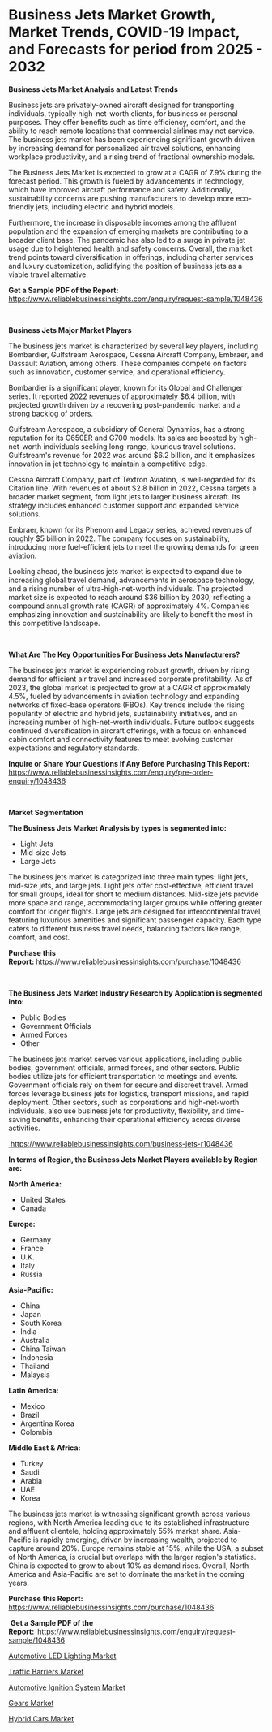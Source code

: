 <p><h1>Business Jets Market Growth, Market Trends, COVID-19 Impact, and Forecasts for period from 2025 - 2032</h1></p><p><strong>Business Jets Market Analysis and Latest Trends</strong></p>
<p><p>Business jets are privately-owned aircraft designed for transporting individuals, typically high-net-worth clients, for business or personal purposes. They offer benefits such as time efficiency, comfort, and the ability to reach remote locations that commercial airlines may not service. The business jets market has been experiencing significant growth driven by increasing demand for personalized air travel solutions, enhancing workplace productivity, and a rising trend of fractional ownership models.</p><p>The Business Jets Market is expected to grow at a CAGR of 7.9% during the forecast period. This growth is fueled by advancements in technology, which have improved aircraft performance and safety. Additionally, sustainability concerns are pushing manufacturers to develop more eco-friendly jets, including electric and hybrid models. </p><p>Furthermore, the increase in disposable incomes among the affluent population and the expansion of emerging markets are contributing to a broader client base. The pandemic has also led to a surge in private jet usage due to heightened health and safety concerns. Overall, the market trend points toward diversification in offerings, including charter services and luxury customization, solidifying the position of business jets as a viable travel alternative.</p></p>
<p><strong>Get a Sample PDF of the Report:&nbsp;</strong> <a href="https://www.reliablebusinessinsights.com/enquiry/request-sample/1048436?utm_campaign=1121&utm_medium=2&utm_source=Github&utm_content=ia&utm_term=30032025&utm_id=business-jets">https://www.reliablebusinessinsights.com/enquiry/request-sample/1048436</a></p>
<p>&nbsp;</p>
<p><strong>Business Jets Major Market Players</strong></p>
<p><p>The business jets market is characterized by several key players, including Bombardier, Gulfstream Aerospace, Cessna Aircraft Company, Embraer, and Dassault Aviation, among others. These companies compete on factors such as innovation, customer service, and operational efficiency.</p><p>Bombardier is a significant player, known for its Global and Challenger series. It reported 2022 revenues of approximately $6.4 billion, with projected growth driven by a recovering post-pandemic market and a strong backlog of orders. </p><p>Gulfstream Aerospace, a subsidiary of General Dynamics, has a strong reputation for its G650ER and G700 models. Its sales are boosted by high-net-worth individuals seeking long-range, luxurious travel solutions. Gulfstream's revenue for 2022 was around $6.2 billion, and it emphasizes innovation in jet technology to maintain a competitive edge.</p><p>Cessna Aircraft Company, part of Textron Aviation, is well-regarded for its Citation line. With revenues of about $2.8 billion in 2022, Cessna targets a broader market segment, from light jets to larger business aircraft. Its strategy includes enhanced customer support and expanded service solutions.</p><p>Embraer, known for its Phenom and Legacy series, achieved revenues of roughly $5 billion in 2022. The company focuses on sustainability, introducing more fuel-efficient jets to meet the growing demands for green aviation.</p><p>Looking ahead, the business jets market is expected to expand due to increasing global travel demand, advancements in aerospace technology, and a rising number of ultra-high-net-worth individuals. The projected market size is expected to reach around $36 billion by 2030, reflecting a compound annual growth rate (CAGR) of approximately 4%. Companies emphasizing innovation and sustainability are likely to benefit the most in this competitive landscape.</p></p>
<p>&nbsp;</p>
<p><strong>What Are The Key Opportunities For Business Jets Manufacturers?</strong></p>
<p><p>The business jets market is experiencing robust growth, driven by rising demand for efficient air travel and increased corporate profitability. As of 2023, the global market is projected to grow at a CAGR of approximately 4.5%, fueled by advancements in aviation technology and expanding networks of fixed-base operators (FBOs). Key trends include the rising popularity of electric and hybrid jets, sustainability initiatives, and an increasing number of high-net-worth individuals. Future outlook suggests continued diversification in aircraft offerings, with a focus on enhanced cabin comfort and connectivity features to meet evolving customer expectations and regulatory standards.</p></p>
<p><strong>Inquire or Share Your Questions If Any Before Purchasing This Report:</strong> <a href="https://www.reliablebusinessinsights.com/enquiry/pre-order-enquiry/1048436?utm_campaign=1121&utm_medium=2&utm_source=Github&utm_content=ia&utm_term=30032025&utm_id=business-jets">https://www.reliablebusinessinsights.com/enquiry/pre-order-enquiry/1048436</a></p>
<p>&nbsp;</p>
<p><strong>Market Segmentation</strong></p>
<p><strong>The Business Jets Market Analysis by types is segmented into:</strong></p>
<p><ul><li>Light Jets</li><li>Mid-size Jets</li><li>Large Jets</li></ul></p>
<p><p>The business jets market is categorized into three main types: light jets, mid-size jets, and large jets. Light jets offer cost-effective, efficient travel for small groups, ideal for short to medium distances. Mid-size jets provide more space and range, accommodating larger groups while offering greater comfort for longer flights. Large jets are designed for intercontinental travel, featuring luxurious amenities and significant passenger capacity. Each type caters to different business travel needs, balancing factors like range, comfort, and cost.</p></p>
<p><strong>Purchase this Report:&nbsp;</strong><a href="https://www.reliablebusinessinsights.com/purchase/1048436?utm_campaign=1121&utm_medium=2&utm_source=Github&utm_content=ia&utm_term=30032025&utm_id=business-jets">https://www.reliablebusinessinsights.com/purchase/1048436</a></p>
<p>&nbsp;</p>
<p><strong>The Business Jets Market Industry Research by Application is segmented into:</strong></p>
<p><ul><li>Public Bodies</li><li>Government Officials</li><li>Armed Forces</li><li>Other</li></ul></p>
<p><p>The business jets market serves various applications, including public bodies, government officials, armed forces, and other sectors. Public bodies utilize jets for efficient transportation to meetings and events. Government officials rely on them for secure and discreet travel. Armed forces leverage business jets for logistics, transport missions, and rapid deployment. Other sectors, such as corporations and high-net-worth individuals, also use business jets for productivity, flexibility, and time-saving benefits, enhancing their operational efficiency across diverse activities.</p></p>
<p><a href="https://www.reliablebusinessinsights.com/business-jets-r1048436?utm_campaign=1121&utm_medium=2&utm_source=Github&utm_content=ia&utm_term=30032025&utm_id=business-jets">&nbsp;https://www.reliablebusinessinsights.com/business-jets-r1048436</a></p>
<p><strong>In terms of Region, the Business Jets Market Players available by Region are:</strong></p>
<p>
    <p> <strong> North America: </strong>
        <ul>
            <li>United States</li>
            <li>Canada</li>
        </ul>
        </p> 
    <p> <strong> Europe: </strong>
        <ul>
            <li>Germany</li>
            <li>France</li>
            <li>U.K.</li>
            <li>Italy</li>
            <li>Russia</li>
        </ul>
        </p> 
    <p> <strong> Asia-Pacific: </strong>
        <ul>
            <li>China</li>
            <li>Japan</li>
            <li>South Korea</li>
            <li>India</li>
            <li>Australia</li>
            <li>China Taiwan</li>
            <li>Indonesia</li>
            <li>Thailand</li>
            <li>Malaysia</li>
        </ul>
        </p> 
    <p> <strong> Latin America: </strong>
        <ul>
            <li>Mexico</li>
            <li>Brazil</li>
            <li>Argentina Korea</li>
            <li>Colombia</li>
        </ul>
        </p> 
    <p> <strong> Middle East & Africa: </strong>
        <ul>
            <li>Turkey</li>
            <li>Saudi</li>
            <li>Arabia</li>
            <li>UAE</li>
            <li>Korea</li>
        </ul>
    </p>
    </p>
<p><p>The business jets market is witnessing significant growth across various regions, with North America leading due to its established infrastructure and affluent clientele, holding approximately 55% market share. Asia-Pacific is rapidly emerging, driven by increasing wealth, projected to capture around 20%. Europe remains stable at 15%, while the USA, a subset of North America, is crucial but overlaps with the larger region's statistics. China is expected to grow to about 10% as demand rises. Overall, North America and Asia-Pacific are set to dominate the market in the coming years.</p></p>
<p><strong>Purchase this Report: </strong><a href="https://www.reliablebusinessinsights.com/purchase/1048436?utm_campaign=1121&utm_medium=2&utm_source=Github&utm_content=ia&utm_term=30032025&utm_id=business-jets">https://www.reliablebusinessinsights.com/purchase/1048436</a></p>
<p>&nbsp;<strong>Get a Sample PDF of the Report:&nbsp;&nbsp;</strong><a href="https://www.reliablebusinessinsights.com/enquiry/request-sample/1048436?utm_campaign=1121&utm_medium=2&utm_source=Github&utm_content=ia&utm_term=30032025&utm_id=business-jets">https://www.reliablebusinessinsights.com/enquiry/request-sample/1048436</a></p>
<p><strong></strong></p>
<p><p><a href="https://github.com/waldarolka1j/Market-Research-Report-List-1/blob/main/automotive-led-lighting-market.md?utm_campaign=1121&utm_medium=2&utm_source=Github&utm_content=ia&utm_term=30032025&utm_id=business-jets">Automotive LED Lighting Market</a></p><p><a href="https://github.com/dumanelina6v/Market-Research-Report-List-1/blob/main/traffic-barriers-market.md?utm_campaign=1121&utm_medium=2&utm_source=Github&utm_content=ia&utm_term=30032025&utm_id=business-jets">Traffic Barriers Market</a></p><p><a href="https://github.com/maaniwilka9y/Market-Research-Report-List-1/blob/main/automotive-ignition-system-market.md?utm_campaign=1121&utm_medium=2&utm_source=Github&utm_content=ia&utm_term=30032025&utm_id=business-jets">Automotive Ignition System Market</a></p><p><a href="https://github.com/spineamosa0e/Market-Research-Report-List-1/blob/main/gears-market.md?utm_campaign=1121&utm_medium=2&utm_source=Github&utm_content=ia&utm_term=30032025&utm_id=business-jets">Gears Market</a></p><p><a href="https://github.com/dekamrapinq1/Market-Research-Report-List-1/blob/main/hybrid-cars-market.md?utm_campaign=1121&utm_medium=2&utm_source=Github&utm_content=ia&utm_term=30032025&utm_id=business-jets">Hybrid Cars Market</a></p></p>